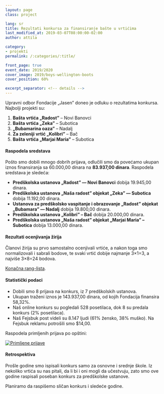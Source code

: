 ```yaml
---
layout: page
class: project

lang: sr
title: Rezultati konkursa za finansiranje bašte u vrtićima
last_modified_at: 2019-03-07T08:00:00-02:00
author: attila

category:
- projekti
permalink: /:categories/:title/

front_page: true
event_date: 2019/2020
cover_image: 2019/boys-wellington-boots
cover_position: 60%

excerpt_separator: <!-- details -->
---
```


Upravni odbor Fondacije „Jasen” doneo je odluku o rezultatima konkursa.
Najbolji projekti su:

1. **Bašta vrtića „Radost”** – Novi Banovci
2. **Bašta vrtića „Zeka”** – Subotica
3. **„Bubamarina oaza”** – Nadalj
4. **Za zeleniji vrtić „Kolibri”** – Bač
5. **Bašta vrtića „Marjai Maria”** – Subotica

<!-- details -->

#### Raspodela sredstava

Pošto smo dobili mnogo dobrih prijava, odlučili smo da povećamo ukupan iznos
finansiranja sa 60.000,00 dinara na **83.937,00 dinara**. Raspodela sredstava
je sledeća:

* **Predškolska ustanova „Radost” — Novi Banovci** dobija 19.945,00 dinara.
* **Predškolska ustanova „Naša radost” objekat „Zeka” — Subotica** dobija 11.192,00
  dinara.
* **Ustanova za predškolsko vaspitanje i obrazovanje „Radost” objekat
  „Bubamara” — Nadalj** dobija 19.800,00 dinara.
* **Predškolska ustanova „Kolibri” – Bač** dobija 20.000,00 dinara.
* **Predškolska ustanova „Naša radost” objekat „Marjai Maria” – Subotica**
  dobija 13.000,00 dinara.

#### Rezultati ocenjivanja žirija

Članovi žirija su prvo samostalno ocenjivali vrtiće, a nakon toga smo
normalizovali i sabrali bodove, te svaki vrtić dobije najmanje 3×1=3, a najviše
3×8=24 bodova.

[Konačna rang-lista](https://datastudio.google.com/open/1hcXeqxdS__GwWfn589V-ahloOCXnNo9u).

#### Statistički podaci

* Dobili smo 8 prijava na konkurs, iz 7 predškolskih ustanova.
* Ukupan traženi iznos je 143.937,00 dinara, od kojih Fondacija finansira
  58,32%.
* Naš online konkurs su pogledali 528 posetilaca, dok 8 su predala konkurs
  (2% posetilaca).
* Naš Fejsbuk post videli su 8.147 ljudi (61% žensko, 38% muško). Na Fejsbuk
  reklamu potrošili smo $14,00.

Raspodela primljenih prijava po opštini:

<div class="center-align">
  <a href="https://datastudio.google.com/reporting/1hcXeqxdS__GwWfn589V-ahloOCXnNo9u/page/T7rj"><img alt="Primljene prijave" src="https://storage.googleapis.com/jasen.org.rs/2019/vrtici-prijave.png"></a>
</div>

#### Retrospektiva

Prošle godine smo ispisali konkurs samo za osnovne i srednje škole. Iz nekoliko
vrtića su nas pitali, da li bi i oni mogli da učestvuju, zato smo ove godine
raspisali poseban konkurs za predškolske ustanove.

Planiramo da raspišemo sličan konkurs i sledeće godine.
